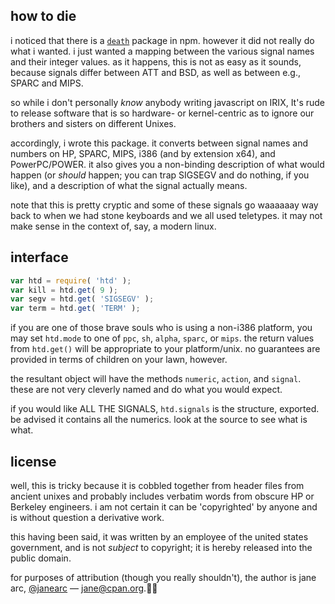 how to die
---

i noticed that there is a [`death`](https://www.npmjs.com/package/death) package
in npm. however it did not really do what i wanted. i just wanted a mapping
between the various signal names and their integer values. as it happens, this
is not as easy as it sounds, because signals differ between ATT and BSD, as
well as between e.g., SPARC and MIPS.

so while i don't personally *know* anybody writing javascript on IRIX, It's
rude to release software that is so hardware- or kernel-centric as to ignore
our brothers and sisters on different Unixes.

accordingly, i wrote this package. it converts between signal names and numbers
on HP, SPARC, MIPS, i386 (and by extension x64), and PowerPC/POWER. it also
gives you a non-binding description of what would happen (or *should* happen;
you can trap SIGSEGV and do nothing, if you like), and a description of what
the signal actually means.

note that this is pretty cryptic and some of these signals go waaaaaay way
back to when we had stone keyboards and we all used teletypes. it may not
make sense in the context of, say, a modern linux.

interface
---
```javascript
var htd = require( 'htd' );
var kill = htd.get( 9 );
var segv = htd.get( 'SIGSEGV' );
var term = htd.get( 'TERM' );
```

if you are one of those brave souls who is using a non-i386 platform,
you may set `htd.mode` to one of `ppc`, `sh`, `alpha`, `sparc`, or `mips`.
the return values from `htd.get()` will be appropriate to your platform/unix.
no guarantees are provided in terms of children on your lawn, however.

the resultant object will have the methods `numeric`, `action`, and `signal`.
these are not very cleverly named and do what you would expect.

if you would like ALL THE SIGNALS, `htd.signals` is the structure, exported.
be advised it contains all the numerics. look at the source to see what is
what.

license
---
well, this is tricky because it is cobbled together from header files from
ancient unixes and probably includes verbatim words from obscure HP or Berkeley
engineers. i am not certain it can be 'copyrighted' by anyone and is without
question a derivative work.

this having been said, it was written by an employee of the united states
government, and is not *subject* to copyright; it is hereby released into the
public domain.

for purposes of attribution (though you really shouldn't), the author is
jane arc, [@janearc](https://github.com/janearc) &mdash; jane@cpan.org.🐙👾
